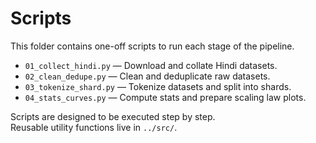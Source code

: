 # Scripts

This folder contains one-off scripts to run each stage of the pipeline.

- `01_collect_hindi.py` — Download and collate Hindi datasets.
- `02_clean_dedupe.py` — Clean and deduplicate raw datasets.
- `03_tokenize_shard.py` — Tokenize datasets and split into shards.
- `04_stats_curves.py` — Compute stats and prepare scaling law plots.

Scripts are designed to be executed step by step.  
Reusable utility functions live in `../src/`.
